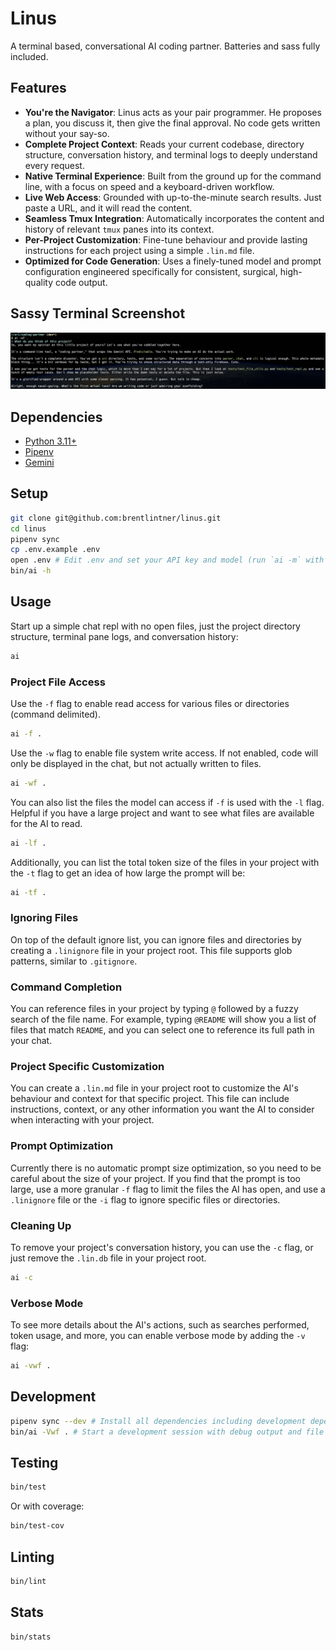 # Linus

A terminal based, conversational AI coding partner. Batteries and sass fully included.

## Features

* **You're the Navigator**: Linus acts as your pair programmer. He proposes a plan, you discuss it, then give the final approval. No code gets written without your say-so.
* **Complete Project Context**: Reads your current codebase, directory structure, conversation history, and terminal logs to deeply understand every request.
* **Native Terminal Experience**: Built from the ground up for the command line, with a focus on speed and a keyboard-driven workflow.
* **Live Web Access**: Grounded with up-to-the-minute search results. Just paste a URL, and it will read the content.
* **Seamless Tmux Integration**: Automatically incorporates the content and history of relevant `tmux` panes into its context.
* **Per-Project Customization**: Fine-tune behaviour and provide lasting instructions for each project using a simple `.lin.md` file.
* **Optimized for Code Generation**: Uses a finely-tuned model and prompt configuration engineered specifically for consistent, surgical, high-quality code output.

## Sassy Terminal Screenshot

![screenshot of the app running in the temrinal](docs/screenshot.png)

## Dependencies

* [Python 3.11+](https://www.python.org/downloads/)
* [Pipenv](https://pypi.org/project/pipenv/)
* [Gemini](https://aistudio.google.com/app/apikey)

## Setup

```sh
git clone git@github.com:brentlintner/linus.git
cd linus
pipenv sync
cp .env.example .env
open .env # Edit .env and set your API key and model (run `ai -m` with a valid key to see available models)
bin/ai -h
```

## Usage

Start up a simple chat repl with no open files, just the project directory structure, terminal pane logs, and conversation history:

```sh
ai
```

### Project File Access

Use the `-f` flag to enable read access for various files or directories (command delimited).

```sh
ai -f .
```

Use the `-w` flag to enable file system write access. If not enabled, code will only be displayed in the chat, but not actually written to files.

```sh
ai -wf .
```

You can also list the files the model can access if `-f` is used with the `-l` flag. Helpful if you have a large project and want to see what files are available for the AI to read.

```sh
ai -lf .
```

Additionally, you can list the total token size of the files in your project with the `-t` flag to get an idea of how large the prompt will be:

```sh
ai -tf .
```

### Ignoring Files

On top of the default ignore list, you can ignore files and directories by creating a `.linignore` file in your project root. This file supports glob patterns, similar to `.gitignore`.

### Command Completion

You can reference files in your project by typing `@` followed by a fuzzy search of the file name. For example, typing `@README` will show you a list of files that match `README`, and you can select one to reference its full path in your chat.

### Project Specific Customization

You can create a `.lin.md` file in your project root to customize the AI's behaviour and context for that specific project. This file can include instructions, context, or any other information you want the AI to consider when interacting with your project.

### Prompt Optimization

Currently there is no automatic prompt size optimization, so you need to be careful about the size of your project. If you find that the prompt is too large, use a more granular `-f` flag to limit the files the AI has open, and use a `.linignore` file or the `-i` flag to ignore specific files or directories.

### Cleaning Up

To remove your project's conversation history, you can use the `-c` flag, or just remove the `.lin.db` file in your project root.

```sh
ai -c
```

### Verbose Mode

To see more details about the AI's actions, such as searches performed, token usage, and more, you can enable verbose mode by adding the `-v` flag:

```sh
ai -vwf .
```

## Development

```sh
pipenv sync --dev # Install all dependencies including development dependencies
bin/ai -Vwf . # Start a development session with debug output and file access
```

## Testing

```sh
bin/test
```

Or with coverage:

```sh
bin/test-cov
```

## Linting

```sh
bin/lint
```

## Stats

```sh
bin/stats
```

